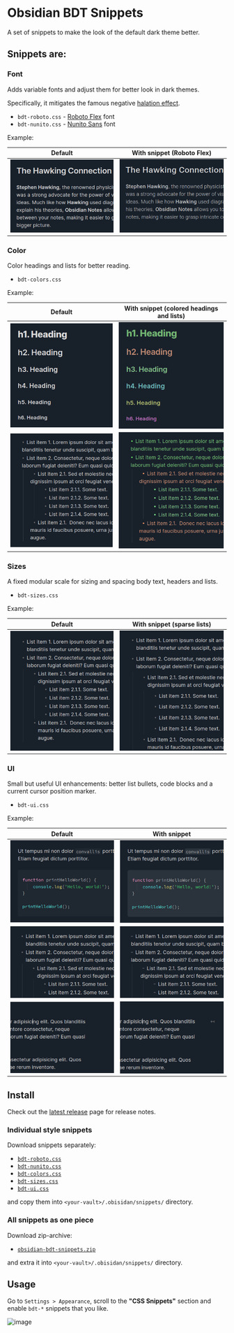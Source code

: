 # Obsidian BDT Snippets

A set of snippets to make the look of the default dark theme better.

## Snippets are:

### Font

Adds variable fonts and adjust them for better look in dark themes.

Specifically, it mitigates the famous negative [halation effect](https://fonts.google.com/knowledge/choosing_type/exploring_typefaces_with_multiple_weights_or_grades#using-weights-or-grades-for-readability).

- `bdt-roboto.css` - [Roboto Flex](https://fonts.google.com/specimen/Roboto+Flex) font
- `bdt-nunito.css` - [Nunito Sans](https://fonts.google.com/specimen/Nunito+Sans?query=Nunito+Sans) font

Example:

Default             |  With snippet (Roboto Flex)
:-------------------------:|:-------------------------:
![image](docs/e11.png) | ![image](docs/e12.png)

### Color

Color headings and lists for better reading.

- `bdt-colors.css`

Example:

Default             |  With snippet (colored headings and lists)
:-------------------------:|:-------------------------:
![image](docs/e21.png) | ![image](docs/e22.png)
![image](docs/e23.png) | ![image](docs/e24.png)

### Sizes

A fixed modular scale for sizing and spacing body text, headers and lists.

- `bdt-sizes.css`

Example:

Default             |  With snippet (sparse lists)
:-------------------------:|:-------------------------:
![image](docs/e31.png) | ![image](docs/e32.png)

### UI

Small but useful UI enhancements: better list bullets, code blocks and a
current cursor position marker.

- `bdt-ui.css`

Example:

Default             |  With snippet
:-------------------------:|:-------------------------:
![image](docs/e41.png) | ![image](docs/e42.png)
![image](docs/e43.png) | ![image](docs/e44.png)
![image](docs/e45.png) | ![image](docs/e46.png)





## Install

Check out the [latest release](https://github.com/OnkelTem/obsidian-bdt-snippets/releases/latest) page for release notes.

### Individual style snippets

Download snippets separately:

- [`bdt-roboto.css`](https://github.com/OnkelTem/obsidian-bdt-snippets/releases/latest/download/bdt-roboto.css)
- [`bdt-nunito.css`](https://github.com/OnkelTem/obsidian-bdt-snippets/releases/latest/download/bdt-nunito.css)
- [`bdt-colors.css`](https://github.com/OnkelTem/obsidian-bdt-snippets/releases/latest/download/bdt-colors.css)
- [`bdt-sizes.css`](https://github.com/OnkelTem/obsidian-bdt-snippets/releases/latest/download/bdt-sizes.css)
- [`bdt-ui.css`](https://github.com/OnkelTem/obsidian-bdt-snippets/releases/latest/download/bdt-ui.css)

and copy them into `<your-vault>/.obisidan/snippets/` directory.

### All snippets as one piece

Download zip-archive:

- [`obsidian-bdt-snippets.zip`](https://github.com/OnkelTem/obsidian-bdt-snippets/releases/latest/download/obsidian-bdt-snippets.zip)

and extra it into `<your-vault>/.obisidan/snippets/` directory.

## Usage

Go to `Settings > Appearance`, scroll to the **"CSS Snippets"** section and
enable `bdt-*` snippets that you like.

![image](https://github.com/OnkelTem/obsidian-bdt-snippets/assets/114060/0c095917-a031-472d-aa10-fb7eb525d3c1)

